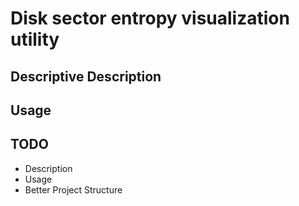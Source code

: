 # Disk sector entropy visualization utility
## Descriptive Description
## Usage
## TODO
- Description
- Usage
- Better Project Structure